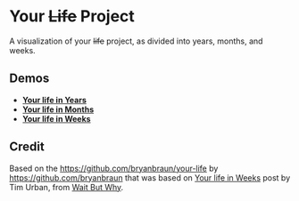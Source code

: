 # Your ~~Life~~ Project

A visualization of your ~~life~~ project, as divided into years, months, and weeks.

## Demos
 - **[Your life in Years](https://rfdiaz.github.io/your-life/years.html)**
 - **[Your life in Months](https://bryanbraun.github.io/your-life/months.html)**
 - **[Your life in Weeks](https://bryanbraun.github.io/your-life/weeks.html)**

## Credit
Based on the https://github.com/bryanbraun/your-life by https://github.com/bryanbraun
that was based on [Your life in Weeks](http://waitbutwhy.com/2014/05/life-weeks.html) post by Tim Urban, from [Wait But Why](http://waitbutwhy.com/).
